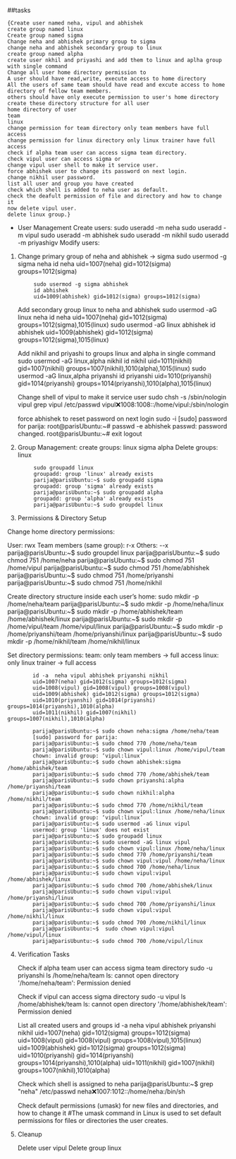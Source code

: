 ##tasks

    {Create user named neha, vipul and abhishek
    create group named linux
    Create group named sigma
    Change neha and abhishek primary group to sigma
    change neha and abhishek secondary group to linux
    create group named alpha
    create user nkhil and priyashi and add them to linux and aplha group with single command
    Change all user home directory permission to
    A user should have read,write, execute access to home directory
    All the users of same team should have read and excute access to home directory of fellow team members.
    others should have only execute permission to user's home directory
    create these directory structure for all user
    home directory of user
    team
    linux
    change permission for team directory only team members have full access
    change permission for linux directory only linux trainer have full access
    check if alpha team user can access sigma team directory.
    check vipul user can access sigma or
    change vipul user shell to make it service user.
    force abhishek user to change its password on next login.
    change nikhil user password.
    list all user and group you have created
    check which shell is added to neha user as default.
    check the deafult permission of file and directory and how to change it
    now delete vipul user.
    delete linux group.}

* User Management
Create users:
            sudo useradd -m neha
            sudo useradd -m vipul
            sudo useradd -m abhishek
            sudo useradd -m nikhil
            sudo useradd -m priyashigv
Modify users:
1. Change primary group of neha and abhishek → sigma
            sudo usermod -g sigma neha
            id neha
            uid=1007(neha) gid=1012(sigma) groups=1012(sigma)
            
            sudo usermod -g sigma abhishek
            id abhishek
            uid=1009(abhishek) gid=1012(sigma) groups=1012(sigma)
            
    Add secondary group linux to neha and abhishek
            sudo usermod -aG linux neha
            id neha
            uid=1007(neha) gid=1012(sigma) groups=1012(sigma),1015(linux)
            sudo usermod -aG linux abhishek
            id abhishek
            uid=1009(abhishek) gid=1012(sigma) groups=1012(sigma),1015(linux)

    Add nikhil and priyashi to groups linux and alpha in single command
            sudo usermod -aG linux,alpha nikhil
            id nikhil
            uid=1011(nikhil) gid=1007(nikhil) groups=1007(nikhil),1010(alpha),1015(linux)
            sudo usermod -aG linux,alpha priyanshi
            id priyanshi
            uid=1010(priyanshi) gid=1014(priyanshi) groups=1014(priyanshi),1010(alpha),1015(linux)
            
    Change shell of vipul to make it service user
            sudo chsh -s /sbin/nologin vipul
            grep vipul /etc/passwd
            vipul:x:1008:1008::/home/vipul:/sbin/nologin

    force abhishek to reset password on next login
             sudo -i
            [sudo] password for parija: 
            root@parisUbuntu:~# passwd -e abhishek
            passwd: password changed.
            root@parisUbuntu:~# exit
            logout

2. Group Management:
    create groups: linux sigma alpha
    Delete groups:
    linux

            sudo groupadd linux
            groupadd: group 'linux' already exists
            parija@parisUbuntu:~$ sudo groupadd sigma
            groupadd: group 'sigma' already exists
            parija@parisUbuntu:~$ sudo groupadd alpha
            groupadd: group 'alpha' already exists
            parija@parisUbuntu:~$ sudo groupdel linux
        
3. Permissions & Directory Setup

Change home directory permissions:

User: rwx
Team members (same group): r-x
Others: --x
            parija@parisUbuntu:~$ sudo groupdel linux
            parija@parisUbuntu:~$ sudo chmod 751 /home/neha
            parija@parisUbuntu:~$ sudo chmod 751 /home/vipul
            parija@parisUbuntu:~$ sudo chmod 751 /home/abhishek
            parija@parisUbuntu:~$ sudo chmod 751 /home/priyanshi
            parija@parisUbuntu:~$ sudo chmod 751 /home/nikhil

Create directory structure inside each user’s home:
            sudo mkdir -p /home/neha/team 
            parija@parisUbuntu:~$ sudo mkdir -p /home/neha/linux
            parija@parisUbuntu:~$ sudo mkdir -p /home/abhishek/team /home/abhishek/linux 
            parija@parisUbuntu:~$ sudo mkdir -p /home/vipul/team /home/vipul/linux
            parija@parisUbuntu:~$ sudo mkdir -p /home/priyanshi/team /home/priyanshi/linux
            parija@parisUbuntu:~$ sudo mkdir -p /home/nikhil/team /home/nikhil/linux 
        
Set directory permissions:
team: only team members → full access
linux: only linux trainer → full access

            id -a  neha vipul abhishek priyanshi nikhil
            uid=1007(neha) gid=1012(sigma) groups=1012(sigma)
            uid=1008(vipul) gid=1008(vipul) groups=1008(vipul)
            uid=1009(abhishek) gid=1012(sigma) groups=1012(sigma)
            uid=1010(priyanshi) gid=1014(priyanshi) groups=1014(priyanshi),1010(alpha)
            uid=1011(nikhil) gid=1007(nikhil) groups=1007(nikhil),1010(alpha)

            parija@parisUbuntu:~$ sudo chown neha:sigma /home/neha/team
            [sudo] password for parija: 
            parija@parisUbuntu:~$ sudo chmod 770 /home/neha/team
            parija@parisUbuntu:~$ sudo chown vipul:linux /home/vipul/team
            chown: invalid group: ‘vipul:linux’
            parija@parisUbuntu:~$ sudo chown abhishek:sigma /home/abhishek/team
            parija@parisUbuntu:~$ sudo chmod 770 /home/abhishek/team
            parija@parisUbuntu:~$ sudo chown priyanshi:alpha /home/priyanshi/team
            parija@parisUbuntu:~$ sudo chown nikhil:alpha /home/nikhil/team
            parija@parisUbuntu:~$ sudo chmod 770 /home/nikhil/team
            parija@parisUbuntu:~$ sudo chown vipul:linux /home/neha/linux
            chown: invalid group: ‘vipul:linux’
            parija@parisUbuntu:~$ sudo usermod -aG linux vipul
            usermod: group 'linux' does not exist
            parija@parisUbuntu:~$ sudo groupadd linux
            parija@parisUbuntu:~$ sudo usermod -aG linux vipul
            parija@parisUbuntu:~$ sudo chown vipul:linux /home/neha/linux
            parija@parisUbuntu:~$ sudo chmod 770 /home/priyanshi/team
            parija@parisUbuntu:~$ sudo chown vipul:vipul /home/neha/linux
            parija@parisUbuntu:~$ sudo chmod 700 /home/neha/linux
            parija@parisUbuntu:~$ sudo chown vipul:vipul /home/abhishek/linux
            parija@parisUbuntu:~$ sudo chmod 700 /home/abhishek/linux
            parija@parisUbuntu:~$ sudo chown vipul:vipul /home/priyanshi/linux
            parija@parisUbuntu:~$ sudo chmod 700 /home/priyanshi/linux
            parija@parisUbuntu:~$ sudo chown vipul:vipul /home/nikhil/linux
            parija@parisUbuntu:~$ sudo chmod 700 /home/nikhil/linux
            parija@parisUbuntu:~$  sudo chown vipul:vipul /home/vipul/linux
            parija@parisUbuntu:~$ sudo chmod 700 /home/vipul/linux


4. Verification Tasks

    Check if alpha team user can access sigma team directory
           sudo -u priyanshi ls /home/neha/team
           ls: cannot open directory '/home/neha/team': Permission denied
    
    Check if vipul can access sigma directory
            sudo -u vipul ls /home/abhishek/team
            ls: cannot open directory '/home/abhishek/team': Permission denied

    List all created users and groups
            id -a  neha vipul abhishek priyanshi nikhil
            uid=1007(neha) gid=1012(sigma) groups=1012(sigma)
            uid=1008(vipul) gid=1008(vipul) groups=1008(vipul),1015(linux)
            uid=1009(abhishek) gid=1012(sigma) groups=1012(sigma)
            uid=1010(priyanshi) gid=1014(priyanshi) groups=1014(priyanshi),1010(alpha)
            uid=1011(nikhil) gid=1007(nikhil) groups=1007(nikhil),1010(alpha)
            
    Check which shell is assigned to neha
            parija@parisUbuntu:~$ grep "neha" /etc/passwd
            neha:x:1007:1012::/home/neha:/bin/sh

    Check default permissions (umask) for new files and directories, and how to change it
#The umask command in Linux is used to set default permissions for files or directories the user creates.



5. Cleanup

    Delete user vipul
    Delete group linux
    
